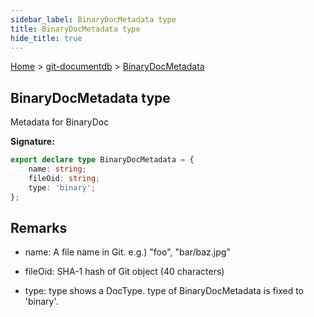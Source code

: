 ```yaml
---
sidebar_label: BinaryDocMetadata type
title: BinaryDocMetadata type
hide_title: true
---
```


[Home](./index.md) &gt; [git-documentdb](./git-documentdb.md) &gt; [BinaryDocMetadata](./git-documentdb.binarydocmetadata.md)

## BinaryDocMetadata type

Metadata for BinaryDoc

<b>Signature:</b>

```typescript
export declare type BinaryDocMetadata = {
    name: string;
    fileOid: string;
    type: 'binary';
};
```

## Remarks

- name: A file name in Git. e.g.) "foo", "bar/baz.jpg"

- fileOid: SHA-1 hash of Git object (40 characters)

- type: type shows a DocType. type of BinaryDocMetadata is fixed to 'binary'.

